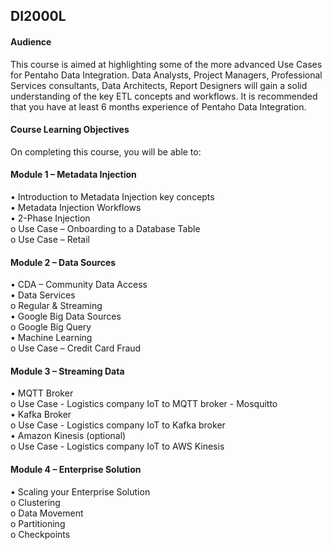 ## DI2000L

#### Audience
This course is aimed at highlighting some of the more advanced Use Cases for Pentaho Data Integration. Data Analysts, Project Managers, Professional Services consultants, Data Architects, Report Designers will gain a solid understanding of the key ETL concepts and workflows.
It is recommended that you have at least 6 months experience of Pentaho Data Integration.


#### Course Learning Objectives
On completing this course, you will be able to:

#### Module 1 – Metadata Injection
•	Introduction to Metadata Injection key concepts  
•	Metadata Injection Workflows  
•	2-Phase Injection  
  o	Use Case – Onboarding to a Database Table  
  o	Use Case – Retail  

#### Module 2 – Data Sources
•	CDA – Community Data Access  
•	Data Services  
o	Regular & Streaming  
•	Google Big Data Sources  
o	Google Big Query  
•	Machine Learning  
o	Use Case – Credit Card Fraud  

#### Module 3 – Streaming Data
•	MQTT Broker   
o	Use Case - Logistics company IoT to MQTT broker - Mosquitto  
•	Kafka Broker  
o	Use Case - Logistics company IoT to Kafka broker  
•	Amazon Kinesis (optional)  
o	Use Case - Logistics company IoT to AWS Kinesis  

#### Module 4 – Enterprise Solution  
•	Scaling your Enterprise Solution  
o	Clustering  
o	Data Movement  
o	Partitioning  
o	Checkpoints  

 
